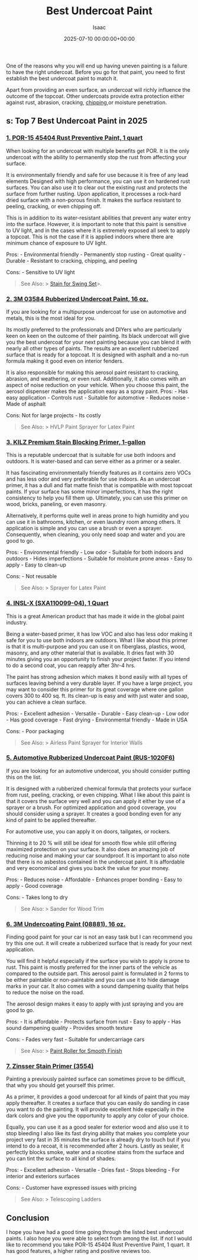 ﻿---
title: Best Undercoat Paint
description: One of the reasons why you will end up having uneven painting is a failure to have the right undercoat. Before you go for that paint, you need to first...
slug: /best-undercoat-paint/
date: 2025-07-10 00:00:00+00:00
lastmod: 2025-07-10 00:00:00+03:00
author: Isaac
categories:
- Paint
tags:
- paint
- undercoat
layout: post
---

One of the reasons why you will end up having uneven painting is a failure to have the right undercoat. Before you go for that paint, you need to first establish the best undercoat paint to match it.

Apart from providing an even surface, an undercoat will richly influence the outcome of the topcoat. Other undercoats provide extra protection either against rust, abrasion, cracking, [chipping](https://pestpolicy.com/how-to-keep-spray-paint-from-chipping-off-metal/),or moisture penetration.

##  s: Top 7 Best Undercoat Paint in 2025

###  [1. POR-15 45404 Rust Preventive Paint, 1 quart](https://www.amazon.com/dp/B00H2VVQNU/?tag=p-policy-20)

When looking for an undercoat with multiple benefits get POR. It is the only undercoat with the ability to permanently stop the rust from affecting your surface.

It is environmentally friendly and safe for use because it is free of any lead elements Designed with high performance, you can use it on hardened rust surfaces. You can also use it to clear out the existing rust and protects the surface from further rusting. Upon application, it processes a rock-hard dried surface with a non-porous finish. It makes the surface resistant to peeling, cracking, or even chipping off.

This is in addition to its water-resistant abilities that prevent any water entry into the surface. However, it is important to note that this paint is sensitive to UV light, and in the cases where it is extremely exposed all seek to apply a topcoat. This is not the case if it is applied indoors where there are minimum chance of exposure to UV light.

Pros: - Environmental friendly - Permanently stop rusting - Great quality - Durable - Resistant to cracking, chipping, and peeling

Cons: - Sensitive to UV light

> See Also: > [Stain for Swing Set](https://pestpolicy.com/best-stain-for-swing-set/)>.

###  [2. 3M 03584 Rubberized Undercoat Paint, 16 oz.](https://www.amazon.com/dp/B002H9CMCQ/?tag=p-policy-20)

If you are looking for a multipurpose undercoat for use on automotive and metals, this is the most ideal for you.

Its mostly preferred to the professionals and DIYers who are particularly keen on keen on the outcome of their painting. Its black undercoat will give you the best undercoat for your next painting because you can blend it with nearly all other types of paints. The results are an excellent rubberized surface that is ready for a topcoat. It is designed with asphalt and a no-run formula making it good even on interior fenders.

It is also responsible for making this aerosol paint resistant to cracking, abrasion, and weathering, or even rust. Additionally, it also comes with an aspect of noise reduction on your vehicle. When you choose this paint, the aerosol dispenser makes the application easy as a spray paint. Pros: - Has easy application - Controls rust - Suitable for automotive - Reduces noise - Made of asphalt

Cons: Not for large projects - Its costly

> See Also: > HVLP Paint Sprayer for Latex Paint

###  [3. KILZ Premium Stain Blocking Primer, 1-gallon](https://www.amazon.com/dp/B0002YOZZU/?tag=p-policy-20)

This is a reputable undercoat that is suitable for use both indoors and outdoors. It is water-based and can serve either as a primer or a sealer.

It has fascinating environmentally friendly features as it contains zero VOCs and has less odor and very preferable for use indoors. As an undercoat primer, it has a dull and flat matte finish that is compatible with most topcoat paints. If your surface has some minor imperfections, it has the right consistency to help you fill them up. Ultimately, you can use this primer on wood, bricks, paneling, or even masonry.

Alternatively, it performs quite well in areas prone to high humidity and you can use it in bathrooms, kitchen, or even laundry room among others. It application is simple and you can use a brush or even a sprayer. Consequently, when cleaning, you only need soap and water and you are good to go.

Pros: - Environmental friendly - Low odor - Suitable for both indoors and outdoors - Hides imperfections - Suitable for moisture prone areas - Easy to apply - Easy to clean-up

Cons: - Not reusable

> See Also: > Sprayer for Latex Paint

###  [4. INSL-X (SXA110099-04), 1 Quart](https://www.amazon.com/dp/B000MITIF8/?tag=p-policy-20)

This is a great American product that has made it wide in the global paint industry.

Being a water-based primer, it has low VOC and also has less odor making it safe for you to use both indoors are outdoors. What I like about this primer is that it is multi-purpose and you can use it on fiberglass, plastics, wood, masonry, and any other material that is available. It dries fast with 30 minutes giving you an opportunity to finish your project faster. If you intend to do a second coat, you can reapply after 3hr-4 hrs.

The paint has strong adhesion which makes it bond easily with all types of surfaces leaving behind a very durable layer. If you have a large project, you may want to consider this primer for its great coverage where one gallon covers 300 to 400 sq. ft. Its clean-up is easy and with just water and soap, you can achieve a clean surface.

Pros: - Excellent adhesion - Versatile - Durable - Easy clean-up - Low odor - Has good coverage - Fast drying - Environmental friendly - Made in USA

Cons: - Poor packaging

> See Also: > Airless Paint Sprayer for Interior Walls

###  [5. Automotive Rubberized Undercoat Paint (RUS-1020F6)](https://www.amazon.com/dp/B000Q6UBQ6/?tag=p-policy-20)

If you are looking for an automotive undercoat, you should consider putting this on the list.

It is designed with a rubberized chemical formula that protects your surface from rust, peeling, cracking, or even chipping. What I like about this paint is that it covers the surface very well and you can apply it either by use of a sprayer or a brush. For optimized application and good coverage, you should consider using a sprayer. It creates a good bonding even for any kind of paint to be applied thereafter.

For automotive use, you can apply it on doors, tailgates, or rockers.

Thinning it to 20 % will still be ideal for smooth flow while still offering maximized protection on your surface. It also does an amazing job of reducing noise and making your car soundproof. It is important to also note that there is no asbestos contained in the undercoat paint. It is affordable and very economical and gives you back the value for your money.

Pros: - Reduces noise - Affordable - Enhances proper bonding - Easy to apply - Good coverage

Cons: - Takes long to dry

> See Also: > Sander for Wood Trim

###  [6. 3M Undercoating Paint (08881), 16 oz.](https://www.amazon.com/dp/B0002NUO5Q/?tag=p-policy-20)

Finding good paint for your car is not an easy task but I can recommend you try this one out. it will create a rubberized surface that is ready for your next application.

You will find it helpful especially if the surface you wish to apply is prone to rust. This paint is mostly preferred for the inner parts of the vehicle as compared to the outside part. This aerosol paint is formulated in 2 forms to be either paintable or non-paintable and you can use it to hide damage marks in your car. It also comes with a sound dampening quality that helps to reduce the noise on the road.

The aerosol design makes it easy to apply with just spraying and you are good to go.

Pros: - It is affordable - Protects surface from rust - Easy to apply - Has sound dampening quality - Provides smooth texture

Cons: - Fades very fast - Suitable for undercarriage cars

> See Also: > [Paint Roller for Smooth Finish](https://pestpolicy.com/best-paint-roller-for-smooth-finish/)

###  [7. Zinsser Stain Primer (3554)](https://www.amazon.com/dp/B0015OCRAQ/?tag=p-policy-20)

Painting a previously painted surface can sometimes prove to be difficult, that why you should get yourself this primer.

As a primer, it provides a good undercoat for all kinds of paint that you may apply thereafter. It creates a surface that you can easily do sanding in case you want to do the painting. It will provide excellent hide especially in the dark colors and give you the opportunity to apply any color of your choice.

Equally, you can use it as a good sealer for exterior wood and also use it to stop bleeding I also like its fast drying ability that makes you complete your project very fast in 35 minutes the surface is already dry to touch but if you intend to do a recoat, it is recommended after 2 hours. Lastly as sealer, it perfectly blocks smoke, water and a nicotine stains from the surface and you can tint the surface to all kind of shades.

Pros: - Excellent adhesion - Versatile - Dries fast - Stops bleeding - For interior and exteriors surfaces

Cons: - Customer have expressed issues with pricing

> See Also: > Telescoping Ladders

##  Conclusion

I hope you have had a good time going through the listed best undercoat paints. I also hope you were able to select from among the list. If not I would like to recommend you take POR-15 45404 Rust Preventive Paint, 1 quart. It has good features, a higher rating and positive reviews too.

